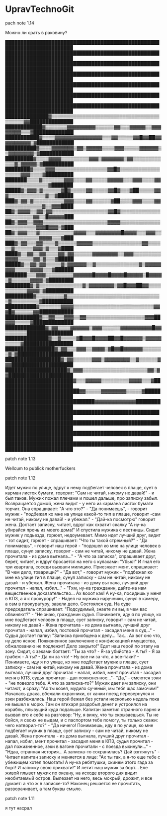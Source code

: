 # UpravTechnoGit

pach note 1.14

Можно ли срать в раковину?

████████████████████████████████████████████████████████████████████████
████████████████████████████████████████████████████████████████████████
████████████████████████████████████████████████████████████████████████
████████████████████████████████████████████████████████████████████████
████████████████████████████████████████████████████████████████████████
████████████████████████████████████████████████████████████████████████
████████████████████████████████████████████████████████████████████████
██████████████▓▒▒▒▒▒▒▒▒▒▒▒▒▒▒▒▒▒▒▒▒▒▒▒▒▒▒▒▒▒▒▒▒▒▒▒▒▒▒▒▒▒▓▓██████████████
████████████▓▒▒▒▒▒▒▒▓▓▓▓▓▓▓▓▓▒▒▒▒▒▒▓▓▒▒▒▓▓▓▓▓▒▒▓▓▓▓▓▓▓▓▒▒▒▓█████████████
███████████▓▒▒▒▒▓▓▓▓▓▓▓▓▓▓▓▓▓▓▓▒▒▒▓▓▒▒▒▒▒▓▓█▓▓██▓▓▓▓▓▓▓▓▓▓▒▓████████████
██████████▓▒▒▒▒▓▓▓▓▓▓▓▒▓▓▒▓▓▓▓▓▒▒▒▒▓▓▓▒▒▒▒▒▓▓▓▓▓▓▒▒▓▓▓▓▓▓▓▓▒▓███████████
█████████▓▒▒▒▒▓▓▓▓▒▒▒▒▒▒▒▒▒▓▓▓▒▓▓▓▓▓▓▓▒▓▓▒▒▒▒▒▒▒▒▒▒▒▒▓▒▓▓▓▓▓▒▓██████████
████████▓▒▒▒▒▓▓▓▒▒▒▒▒▒▒▒▒▒▒▒▒▒▒▒▒▓▓█▓▒▒▒▒▒▒▒▒▒▒▒▒▒▒▒▒▒▒▓▓▓▒▒▒▒▓█████████
███████▒▒▒▒▓▒▒▒▒▒▒▒▓▓▓▒▒▒▒▓▓▒▒▒▒▒▓▓▓▓▓▒▒▒▓▓▓▒▒▒▒▓▓▒▒▒▒▒▒▒▒▒▒▒▒▒▒▓███████
█████▓▒▓▓▓▒▓▒▒▒▒▒▒▓█▓▒▒▒▒▒▓▓▒▒▒▒▒▓▓█▓▒▒▒▓██▒▒▒▒▒▓▓▓▒▒▒▒▒▒▒▒▒▒▒▒▓▒▒▓█████
███▓▒▓▓▒▓▒▒▒▒▒▒▒▒▒▒▓▓▓▒▒▒▒▓▓▒▒▒▒▒▒▓██▒▒▒▒▓▓▓▒▒▒▒▓▓▒▒▒▒▒▒▒▒▒▒▒▒▓▒▒▓▓▓████
██▓▒▓▓▓▓▒▒▓▓▒▓▓▒▒▒▒▒▒▒▒▒▒▒▒▒▒▒▒▒▒▓▓█▓▒▒▒▒▒▒▒▒▒▒▒▒▒▒▒▒▒▒▒▒▒▒▓▓▒▒█▓▓▓▓▓███
██▓▒▓▓▓▒▒▓▓▓▒▒▒▒▒▒▒▒▒▒▒▒▒▒▒▒▒▒▒▒▒▓▓▓▓▒▒▒▒▒▒▒▒▒▒▒▒▒▒▒▒▒▒▒▒▒▒▒▓▓▓█▓▓▓▒▓███
██▓▒▓▓▓▒▒▒▓▒▒▒▒▒▒▒▒▒▒▒▓▓▓▓▒▒▒▓▓▓▓▓▓▓▓█▓▓▓▓▒▒▒▓▓▓▒▒▒▒▒▒▒▒▒▒▒▒▒▓▓▓▓▒▒▒▓███
███▓▒▓▓▒▒▒▓▓▒▒▒▒▓▒▒▒▒▒▒▓▓▓▓▓▒▒▒▒▒▒▒▒▒▒▒▒▒▒▒▒▓▓▒▒▒▒▒▒▓▒▒▒▒▒▒▓▓▓▒▓▒▒▒▓████
████▓▒▒▓▓▒▒▓▓▒▒▒▒▓▓▒▓▓▒▒▒▒▒▒▓▓▓▓▓▓▓▓▒▒▓▓▓▒▒▒▒▒▒▒▒▒▓▓▓▓▒▒▒▒▒▓▓▒▓▒▒▒▓█████
█████▓▒▒▓▓▒▓▓▒▒▒▒▒▓▒▓▓▓▓▓▓▒▒▓▒▒▒▒▒▒▒▒▒▒▒▒▒▒▓▒▓▓▓▓▓▓▓▓▒▒▒▒▒▓▓▓▓▒▒▒▓██████
███████▒▒▒▓▓▓▒▒▒▒▒▒▒▒▒▓▓▓▓▓▓█▓▓▓▓█▓▓▓▓█▓▓▓▓▓▒█▓▓▓▓▒▓▒▒▒▒▒▒▓▓▓▓▒▓████████
████████▓▒▓▒▒▒▒▒▒▒▒▒▒▒▒▒▒▓▒▓▓▓▓▓▓▓▓▒▓▓█▓▓▓██▓▓▒▒▒▒▒▒▒▒▒▒▒▓▓▓▓▒▓█████████
█████████▓▒▒▒▒▒▒▒▒▒▓▒▒▒▒▒▒▒▒▒▒▒▒▒▒▒▒▒▒▒▒▒▒▒▒▒▒▒▒▒▒▒▓▒▒▒▒▒▒▒▒▒▓██████████
██████████▓▒▒▒▒▒▒▒▓▓▓▓▒▒▒▒▒▒▒▒▒▒▒▒▒▒▒▒▒▒▒▒▒▒▒▒▒▒▓▓▓█▓▒▒▒▒▒▒▓▓███████████
███████████▓▒▒▓▓▒▒▒▓▓▓▒▒▓▓▒▒▒▒▒▒▒▒▒▒▒▒▒▒▒▒▒▒▒▓▓▓██▓▓▓▒▒▒▒▒▓█████████████
█████████████▓▒▓▓▒▒▒▒▓▓▓▓▓▓▒▓▓▓▒▒▒▒▒▒▓▓▓▓▓▓▓▓▓▓█▓▓▒▒▒▒▒▒▒███████████████
██████████████▓▒▒▓▒▒▒▒▒▓█▓▓▓█▓▓▓▓██▓▓█▓▓▓▓▓▓▒▓▓▓▓▓▒▒▒▒▒▓████████████████
████████████████▓▒▓▓▒▒▒▓▓▓▒▒▓▓▓▓▒▓█▓▓█▓▓▓▓▓▓▒▒▒▒▒▒▒▓▒▓██████████████████
██████████████████▓▒▓▓▒▒▒▒▒▒▓▓▓▒▓▓▓▓▓▓▓▓▒▒▓▒▒▒▒▒▒▓▓▓████████████████████
████████████████████▓▒▓▓▓▒▒▒▒▒▒▒▒▒▒▒▒▒▒▒▒▒▒▒▒▒▓▓▒▓▓█████████████████████
██████████████████████▓▒▒▒▓▓▓▓▓▒▒▒▒▒▒▒▒▒▓▓▓▓▒▒▒▓████████████████████████
████████████████████████▓▓▒▒▒▒▒▓▓▓▓▓▓▓▓▒▒▒▒▒▓███████████████████████████
█████████████████████████████▓▓▓▓▓▓▓▓▓▓▓▓▓██████████████████████████████
████████████████████████████████████████████████████████████████████████
████████████████████████████████████████████████████████████████████████
████████████████████████████████████████████████████████████████████████
████████████████████████████████████████████████████████████████████████


patch note 1.13

Wellcum to publick motherfuckers


patch note 1.12

Идет мужик по улице, вдруг к нему подбегает человек в плаще, сует в карман листок бумаги, говорит: "Сам не читай, никому не давай!" - и был таков. Мужик пожал плечами и пошел дальше, про записку забыл. Возвращается домой, жена видит - у него из кармана листок бумаги торчит. Она спрашивает: "А что это?" - "Да понимаешь", - говорит мужик - "подбежал ко мне на улице какой-то тип в плаще, говорит -сам не читай, никому не давай! - и убежал." - "Дай-ка посмотрю" говорит жена. Достает записку, читает, вдруг как схватит скалку "А ну-ка убирайся прочь из моего дома!" И спустила мужика с лестницы.
Сидит мужик у подьезда, горюет, недоумевает. Мимо идет лучший друг, видит - тот сидит, горюет - спрашивает: "Что ты такой стремный?" - "Да понимаешь", - говорит наш герой - "подошел ко мне на улице человек в плаще, сунул записку, говорит - сам не читай, никому не давай. Жена прочитала - из дома выгнала..." - "А что за записка", спрашивает друг, берет, читает, и вдруг бросается на него с кулаками: "Убью!" И гнал его три квартала, соседи вызвали милицию. Приезжает мент, спрашивает: "В чем дело, товарищи?" - "Да вот," - говорит мужик - "подбежал ко мне на улице тип в плаще, сунул записку - сам не читай, никому не давай - и убежал. Жена прочитала - из дому выгнала, лучший друг прочитал - напал, избил..." - "Гхм, ну-ка гражданин, дайте-ка нам вещественное доказательство... Ах вооот как! А ну-ка, посидишь у меня в КПЗ, а я к прокурору!" - Надел на мужика наручники, сунул в камеру, а сам в прокуратуру, завели дело.
Состоялся суд. На суде председатель спрашивает: "Подсудимый, знаете ли вы, в чем вас обвиняют?" - "Не знаю, гражданин судья. Понимаете, иду я по улице, ко мне подбегает человек в плаще, сует записку, говорит - сам не читай, никому не давай - Жена прочитала - из дома выгнала, лучший друг прочитал - напал, избил, постовой прочитал - засадил меня в суд..." - Судья достает папку: "Записка приобщена к делу... Так... Ах вот оно что, ну дело ясное. Пожизненное заключение с конфискацией имущества, обжалованию не подлежит! Дело закрыто!"
Едет наш герой по этапу на зону. Сидит, с зэками болтает: "Ты за что? - Я-за убийство - А ты? - Я за грабеж - А ты? - Да ни за что! - Ну все ни за что, а все-таки? - Понимаете, иду я по улице, ко мне подбегает мужик в плаще, сует записку - сам не читай, никому не давай. Жена прочитала - из дома выгнала, лучший друг прочитал - напал, избил, мент прочитал - засадил меня в КПЗ, судья прочитал - дал пожизненное..."- "Да," - смеются зэки - "не повезло тебе. А что за записка-то?" Мужик дает им записку, они читают, и сразу: "Ах ты козел, мудило сученый, мы тебя щас замочим!" Началась драка, вбежали охранники, от качки поезд перевернулся и зэки разбежались.
Наш герой бежал без устали несколько недель пока не вышел к морю. Там он втихаря раздобыл денег и устроился на корабль, плывущий куда подальше. Капитан заметил странного парня и вызвал его к себе на разговор: "Ну, я вижу, что ты скрываешься. Ты не бойся, я своих не выдам, и с паспортом тебе помогу, ты только скажи: чего натворил-то?" - "Да ничего! Понимаешь, иду я по улице, ко мне подбегает мужик в плаще, сует записку - сам не читай, никому не давай. Жена прочитала - из дома выгнала, лучший друг прочитал - напал, избил, мент прочитал - засадил меня в КПЗ, судья прочитал - дал пожизненное, зэки в вагоне прочитали - с поезда выкинули..." - "Ндаа, странная история... А записка-то сохранилась? Дай взглянуть" - Читает капитан записку и меняется в лице: "Ах ты так, а я-то еще тебе с убежищем хотел помогать! А ну-ка ребятушки, скинем этого гада за борт! И записку свою прихвати!" И летит наш мужик за борт...
Еле живой плывет мужик по океану, на исходе второго дня видит необитаемый остров. Вылезает на него, весь мокрый, дрожит, и все думает: а что ж в записке-то? Наконец решается ее прочитать, разворачивает, а там буквы смыло.


patch note 1.11

я тут насрал

